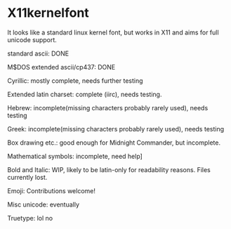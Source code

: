 # X11kernelfont
It looks like a standard linux kernel font, but works in X11 and aims for full unicode support.

standard ascii: DONE

M$DOS extended ascii/cp437: DONE

Cyrillic: mostly complete, needs further testing

Extended latin charset: complete (iirc), needs testing.

Hebrew: incomplete(missing characters probably rarely used), needs testing

Greek: incomplete(missing characters probably rarely used), needs testing

Box drawing etc.: good enough for Midnight Commander, but incomplete.

Mathematical symbols: incomplete, need help]

Bold and Italic: WIP, likely to be latin-only for readability reasons. Files currently lost.

Emoji: Contributions welcome!

Misc unicode: eventually

Truetype: lol no
